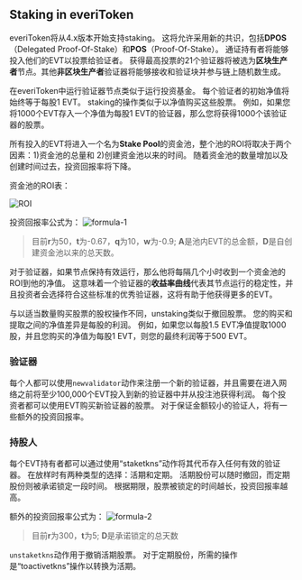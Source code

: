 ## Staking in everiToken

everiToken将从4.x版本开始支持staking。 这将允许采用新的共识，包括**DPOS**（Delegated Proof-Of-Stake）和**POS**（Proof-Of-Stake）。 通证持有者将能够投入他们的EVT以投票给验证者。 获得最高投票的21个验证器将被选为**区块生产者**节点。其他**非区块生产者**验证器将能够接收和验证块并参与链上随机数生成。

在everiToken中运行验证器节点类似于运行投资基金。 每个验证者的初始净值将始终等于每股1 EVT。 staking的操作类似于以净值购买这些股票。 例如，如果您将1000个EVT存入一个净值为每股1 EVT的验证器，那么您将获得1000个该验证器的股票。

所有投入的EVT将进入一个名为**Stake Pool**的资金池，整个池的ROI将取决于两个因素：1)资金池的总量和 2)创建资金池以来的时间。 随着资金池的数量增加以及创建时间过去，投资回报率将下降。

资金池的ROI表：

![ROI](/imgs/developers/ROIs.png)

投资回报率公式为： ![formula-1](/imgs/developers/staking-formula1.svg)

> 目前**r**为50，**t**为-0.67，**q**为10，**w**为-0.9; **A**是池内EVT的总金额，**D**是自创建资金池以来的总天数。

对于验证器，如果节点保持有效运行，那么他将每隔几个小时收到一个资金池的ROI到他的净值。 这意味着一个验证器的**收益率曲线**代表其节点运行的稳定性，并且投资者会选择符合这些标准的优秀验证器，这将有助于他获得更多的EVT。

与以适当数量购买股票的股权操作不同，unstaking类似于撤回股票。 您的购买和提取之间的净值差异是每股的利润。 例如，如果您以每股1.5 EVT净值提取1000股，并且您购买的净值为每股1 EVT，则您的最终利润等于500 EVT。

### 验证器

每个人都可以使用`newvalidator`动作来注册一个新的验证器，并且需要在进入网络之前将至少100,000个EVT投入到新的验证器中并从投注池获得利润。 每个投资者都可以使用EVT购买新验证器的股票。 对于保证金额较小的验证人，将有一些额外的投资回报率。

### 持股人

每个EVT持有者都可以通过使用“staketkns”动作将其代币存入任何有效的验证器。 在放样时有两种类型的选择：活期和定期。 活期股份可以随时撤回，而定期股份则被承诺锁定一段时间。 根据期限，股票被锁定的时间越长，投资回报率越高。

额外的投资回报率公式为： ![formula-2](/imgs/developers/staking-formula2.svg)

> 目前**r**为300，**t**为5; **D**是承诺锁定的总天数

`unstaketkns`动作用于撤销活期股票。 对于定期股份，所需的操作是“toactivetkns”操作以转换为活期。
